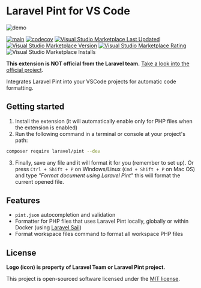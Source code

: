 # Laravel Pint for VS Code

![demo](https://github.com/open-southeners/vscode-laravel-pint/blob/main/images/demo.gif?raw=true)

[![main](https://github.com/open-southeners/vscode-laravel-pint/actions/workflows/main.yml/badge.svg)](https://github.com/open-southeners/vscode-laravel-pint/actions/workflows/main.yml) [![codecov](https://codecov.io/gh/open-southeners/vscode-laravel-pint/branch/main/graph/badge.svg?token=5M9M8VDLEV)](https://codecov.io/gh/open-southeners/vscode-laravel-pint) [![Visual Studio Marketplace Last Updated](https://img.shields.io/visual-studio-marketplace/last-updated/open-southeners.laravel-pint)](https://marketplace.visualstudio.com/items?itemName=open-southeners.laravel-pint&ssr=false#version-history) [![Visual Studio Marketplace Version](https://img.shields.io/visual-studio-marketplace/v/open-southeners.laravel-pint)](https://marketplace.visualstudio.com/items?itemName=open-southeners.laravel-pint&ssr=false#version-history) [![Visual Studio Marketplace Rating](https://img.shields.io/visual-studio-marketplace/r/open-southeners.laravel-pint)](https://marketplace.visualstudio.com/items?itemName=open-southeners.laravel-pint&ssr=false#review-details) ![Visual Studio Marketplace Installs](https://img.shields.io/visual-studio-marketplace/i/open-southeners.laravel-pint)

**This extension is NOT official from the Laravel team.** [Take a look into the official project](https://github.com/laravel/pint).

Integrates Laravel Pint into your VSCode projects for automatic code formatting.

## Getting started

1. Install the extension (it will automatically enable only for PHP files when the extension is enabled) 
2. Run the following command in a terminal or console at your project's path:

```sh
composer require laravel/pint --dev
```

3. Finally, save any file and it will format it for you (remember to set up). Or press `Ctrl + Shift + P` on Windows/Linux (`Cmd + Shift + P` on Mac OS) and type _"Format document using Laravel Pint"_ this will format the current opened file.

## Features

- `pint.json` autocompletion and validation
- Formatter for PHP files that uses Laravel Pint locally, globally or within Docker (using [Laravel Sail](https://laravel.com/docs/9.x/sail))
- Format workspace files command to format all workspace PHP files

## License

**Logo (icon) is property of Laravel Team or Laravel Pint project.**

This project is open-sourced software licensed under the [MIT license](LICENSE.md).